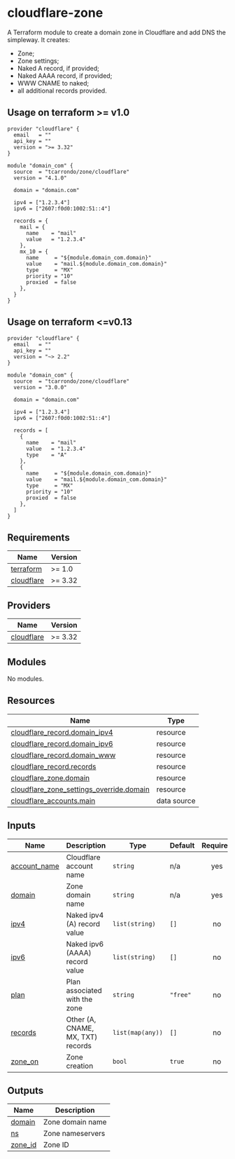 # cloudflare-zone
A Terraform module to create a domain zone in Cloudflare and add DNS the simpleway.
It creates:
* Zone;
* Zone settings;
* Naked A record, if provided;
* Naked AAAA record, if provided;
* WWW CNAME to naked;
* all additional records provided.

## Usage on terraform >= v1.0
```hcl
provider "cloudflare" {
  email   = ""
  api_key = ""
  version = ">= 3.32"
}

module "domain_com" {
  source  = "tcarrondo/zone/cloudflare"
  version = "4.1.0"

  domain = "domain.com"

  ipv4 = ["1.2.3.4"]
  ipv6 = ["2607:f0d0:1002:51::4"]

  records = {
    mail = {
      name    = "mail"
      value   = "1.2.3.4"
    },
    mx_10 = {
      name     = "${module.domain_com.domain}"
      value    = "mail.${module.domain_com.domain}"
      type     = "MX"
      priority = "10"
      proxied  = false
    },
  }
}
```

## Usage on terraform <=v0.13
```hcl
provider "cloudflare" {
  email   = ""
  api_key = ""
  version = "~> 2.2"
}

module "domain_com" {
  source  = "tcarrondo/zone/cloudflare"
  version = "3.0.0"

  domain = "domain.com"

  ipv4 = ["1.2.3.4"]
  ipv6 = ["2607:f0d0:1002:51::4"]

  records = [
    {
      name    = "mail"
      value   = "1.2.3.4"
      type    = "A"
    },
    {
      name     = "${module.domain_com.domain}"
      value    = "mail.${module.domain_com.domain}"
      type     = "MX"
      priority = "10"
      proxied  = false
    },
  ]
}
```

<!-- BEGIN_TF_DOCS -->
## Requirements

| Name | Version |
|------|---------|
| <a name="requirement_terraform"></a> [terraform](#requirement\_terraform) | >= 1.0 |
| <a name="requirement_cloudflare"></a> [cloudflare](#requirement\_cloudflare) | >= 3.32 |

## Providers

| Name | Version |
|------|---------|
| <a name="provider_cloudflare"></a> [cloudflare](#provider\_cloudflare) | >= 3.32 |

## Modules

No modules.

## Resources

| Name | Type |
|------|------|
| [cloudflare_record.domain_ipv4](https://registry.terraform.io/providers/cloudflare/cloudflare/latest/docs/resources/record) | resource |
| [cloudflare_record.domain_ipv6](https://registry.terraform.io/providers/cloudflare/cloudflare/latest/docs/resources/record) | resource |
| [cloudflare_record.domain_www](https://registry.terraform.io/providers/cloudflare/cloudflare/latest/docs/resources/record) | resource |
| [cloudflare_record.records](https://registry.terraform.io/providers/cloudflare/cloudflare/latest/docs/resources/record) | resource |
| [cloudflare_zone.domain](https://registry.terraform.io/providers/cloudflare/cloudflare/latest/docs/resources/zone) | resource |
| [cloudflare_zone_settings_override.domain](https://registry.terraform.io/providers/cloudflare/cloudflare/latest/docs/resources/zone_settings_override) | resource |
| [cloudflare_accounts.main](https://registry.terraform.io/providers/cloudflare/cloudflare/latest/docs/data-sources/accounts) | data source |

## Inputs

| Name | Description | Type | Default | Required |
|------|-------------|------|---------|:--------:|
| <a name="input_account_name"></a> [account\_name](#input\_account\_name) | Cloudflare account name | `string` | n/a | yes |
| <a name="input_domain"></a> [domain](#input\_domain) | Zone domain name | `string` | n/a | yes |
| <a name="input_ipv4"></a> [ipv4](#input\_ipv4) | Naked ipv4 (A) record value | `list(string)` | `[]` | no |
| <a name="input_ipv6"></a> [ipv6](#input\_ipv6) | Naked ipv6 (AAAA) record value | `list(string)` | `[]` | no |
| <a name="input_plan"></a> [plan](#input\_plan) | Plan associated with the zone | `string` | `"free"` | no |
| <a name="input_records"></a> [records](#input\_records) | Other (A, CNAME, MX, TXT) records | `list(map(any))` | `[]` | no |
| <a name="input_zone_on"></a> [zone\_on](#input\_zone\_on) | Zone creation | `bool` | `true` | no |

## Outputs

| Name | Description |
|------|-------------|
| <a name="output_domain"></a> [domain](#output\_domain) | Zone domain name |
| <a name="output_ns"></a> [ns](#output\_ns) | Zone nameservers |
| <a name="output_zone_id"></a> [zone\_id](#output\_zone\_id) | Zone ID |
<!-- END_TF_DOCS -->
